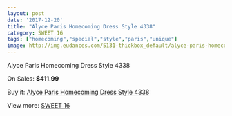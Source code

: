 ```yaml
---
layout: post
date: '2017-12-20'
title: "Alyce Paris Homecoming Dress Style 4338"
category: SWEET 16
tags: ["homecoming","special","style","paris","unique"]
image: http://img.eudances.com/5131-thickbox_default/alyce-paris-homecoming-dress-style-4338.jpg
---
```

Alyce Paris Homecoming Dress Style 4338

On Sales: **$411.99**
<a href="https://www.eudances.com/en/sweet-16/1731-alyce-paris-homecoming-dress-style-4338.html"><amp-img layout="responsive" width="600" height="600" src="//img.eudances.com/5131-thickbox_default/alyce-paris-homecoming-dress-style-4338.jpg" alt="Alyce Paris Homecoming Dress Style 4338 0" /></a>
<a href="https://www.eudances.com/en/sweet-16/1731-alyce-paris-homecoming-dress-style-4338.html"><amp-img layout="responsive" width="600" height="600" src="//img.eudances.com/5135-thickbox_default/alyce-paris-homecoming-dress-style-4338.jpg" alt="Alyce Paris Homecoming Dress Style 4338 1" /></a>
<a href="https://www.eudances.com/en/sweet-16/1731-alyce-paris-homecoming-dress-style-4338.html"><amp-img layout="responsive" width="600" height="600" src="//img.eudances.com/5134-thickbox_default/alyce-paris-homecoming-dress-style-4338.jpg" alt="Alyce Paris Homecoming Dress Style 4338 2" /></a>
<a href="https://www.eudances.com/en/sweet-16/1731-alyce-paris-homecoming-dress-style-4338.html"><amp-img layout="responsive" width="600" height="600" src="//img.eudances.com/5133-thickbox_default/alyce-paris-homecoming-dress-style-4338.jpg" alt="Alyce Paris Homecoming Dress Style 4338 3" /></a>
<a href="https://www.eudances.com/en/sweet-16/1731-alyce-paris-homecoming-dress-style-4338.html"><amp-img layout="responsive" width="600" height="600" src="//img.eudances.com/5132-thickbox_default/alyce-paris-homecoming-dress-style-4338.jpg" alt="Alyce Paris Homecoming Dress Style 4338 4" /></a>

Buy it: [Alyce Paris Homecoming Dress Style 4338](https://www.eudances.com/en/sweet-16/1731-alyce-paris-homecoming-dress-style-4338.html "Alyce Paris Homecoming Dress Style 4338")

View more: [SWEET 16](https://www.eudances.com/en/18-sweet-16 "SWEET 16")
